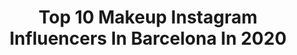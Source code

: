 ---
title: Top 10 Makeup Instagram Influencers In Barcelona In 2020
description: >-
  Find top makeup Instagram influencers in Barcelona in 2020. Most popular hashtags: #makeup #barcelona #fashion #model.
platform: Instagram
profiles:
  - username: "javieromero_muah"
    fullname: >-
      Javier Romero
    location: "Spain"
    followers: 14084
    engagement: 521
    commentsToLikes: 0.078297
    avatar: "https://scontent-lhr8-1.cdninstagram.com/v/t51.2885-19/s320x320/91609698_3267755156597400_4098710457626394624_n.jpg?_nc_ht=scontent-lhr8-1.cdninstagram.com&_nc_ohc=IbV9RLMuvyUAX_LWS6f&oh=da1810f7b17ba22ab20fe9649d2bf7b6&oe=5EBAF1B5"
    verified: false
    hashtags: "#glowskin, #curso, #glowingskin, #makeupmasterclass"
  - username: "teresa_g.zman"
    fullname: >-
      Teresa Guzman
    location: "Spain"
    followers: 21904
    engagement: 618
    commentsToLikes: 0.190035
    avatar: "https://scontent-lhr8-1.cdninstagram.com/v/t51.2885-19/s320x320/78738908_566374914204933_4525236439952130048_n.jpg?_nc_ht=scontent-lhr8-1.cdninstagram.com&_nc_ohc=dTerO0FuLBAAX8zEhcB&oh=6c55e6b50eb1f3cf68e4c273500ebe09&oe=5EB9A98C"
    verified: false
    hashtags: "#ropadeportivamujer, #inauguracion, #fashion, #margaritas"
  - username: "sheybonillamodel"
    fullname: >-
      Shey Bonilla Fashionblogger
    location: "Spain"
    followers: 30320
    engagement: 505
    commentsToLikes: 0.241221
    avatar: "https://scontent-lhr8-1.cdninstagram.com/v/t51.2885-19/s320x320/87794929_3035320236518037_1131883560790130688_n.jpg?_nc_ht=scontent-lhr8-1.cdninstagram.com&_nc_ohc=DDPmh1LpFwwAX8Wb33n&oh=59f92c98aa4382a22773adffae545d62&oe=5EBB4D8E"
    verified: false
    hashtags: "#ropadeportiva, #colagenofacial, #disneylove, #styleinspiration"
  - username: "almargsato"
    fullname: >-
      🔵 Almar G. Sato 🔵
    location: "Spain"
    followers: 4155
    engagement: 1371
    commentsToLikes: 0.056071
    avatar: "https://scontent-lht6-1.cdninstagram.com/v/t51.2885-19/s320x320/53330905_1014711838714587_8316973941277065216_n.jpg?_nc_ht=scontent-lht6-1.cdninstagram.com&_nc_ohc=KaFIjk9jI_cAX-HSqIp&oh=8945ca5c2d93dbd3dd67c77dba0e8fc4&oe=5EB97C1A"
    verified: false
    hashtags: "#actriz, #asiatica, #noretoques, #eurasian"
  - username: "noah_pharrell"
    fullname: >-
      Noah Pharrell | Photographer
    location: "Spain"
    followers: 14355
    engagement: 632
    commentsToLikes: 0.022131
    avatar: "https://scontent-lhr8-1.cdninstagram.com/v/t51.2885-19/s320x320/83883896_489948698374549_1396085390217052160_n.jpg?_nc_ht=scontent-lhr8-1.cdninstagram.com&_nc_ohc=00gtRvB9oFQAX8gsQXU&oh=3dd33e90adf783356a261f1dbeb8303d&oe=5EBB58EC"
    verified: false
    hashtags: "#operaciontriunfo, #barcelona, #sportstyle, #super8"
  - username: "kevinmoreli"
    fullname: >-
      Keeeviinn
    location: "Spain"
    followers: 60322
    engagement: 528
    commentsToLikes: 0.025470
    avatar: "https://scontent-ams4-1.cdninstagram.com/v/t51.2885-19/s320x320/91806022_249520286440294_6123139233851899904_n.jpg?_nc_ht=scontent-ams4-1.cdninstagram.com&_nc_ohc=0KHACjjW8k4AX8cjYWm&oh=fff6ec8e3766033459e2550b3b779695&oe=5EB9E415"
    verified: false
    hashtags: "#barcelona, #verano, #smiles, #valencia"
  - username: "oykugurman"
    fullname: >-
      Öykü Gürman
    location: "Spain"
    followers: 1974977
    engagement: 229
    commentsToLikes: 0.017327
    avatar: "https://scontent-ort2-1.cdninstagram.com/v/t51.2885-19/s320x320/81981695_625550788194216_3743699735228186624_n.jpg?_nc_ht=scontent-ort2-1.cdninstagram.com&_nc_ohc=uW5b8qd4A60AX9pAl9o&oh=30f04e1483024f28b2c328719c66e133&oe=5EB9934C"
    verified: true
    hashtags: "#barceloneta, #kafayatakmamasanat, #colored, #brother"
  - username: "danirull.official"
    fullname: >-
      danielrull
    location: "Spain"
    followers: 17457
    engagement: 338
    commentsToLikes: 0.103131
    avatar: "https://scontent-lht6-1.cdninstagram.com/v/t51.2885-19/s320x320/30078929_1879626485663921_1579693322270670848_n.jpg?_nc_ht=scontent-lht6-1.cdninstagram.com&_nc_ohc=3ttDIjTt704AX8q5GuG&oh=c1111925c3d7edc327b05bb925aabd62&oe=5EB9CEA2"
    verified: false
    hashtags: "#stylist, #dioraddict, #art, #model"
  - username: "honeygueco"
    fullname: >-
      HONEY
    location: "Spain"
    followers: 132535
    engagement: 170
    commentsToLikes: 0.003928
    avatar: "https://scontent-frx5-1.cdninstagram.com/v/t51.2885-19/s320x320/58790403_392881021312038_425995639764025344_n.jpg?_nc_ht=scontent-frx5-1.cdninstagram.com&_nc_ohc=Qytf2fbQyo8AX-vGmvk&oh=8af40bf456c5ec1edd7d25fb475fa31e&oe=5EB38768"
    verified: false
    hashtags: "#stayhome, #chanel, #spain, #agora"
  - username: "by.naadia"
    fullname: >-
      Nadia Navarro
    location: "Spain"
    followers: 84407
    engagement: 1151
    commentsToLikes: 0.039776
    avatar: "https://scontent-ams4-1.cdninstagram.com/v/t51.2885-19/s320x320/92036949_3967264783313896_5470279272574746624_n.jpg?_nc_ht=scontent-ams4-1.cdninstagram.com&_nc_ohc=TLVjF-1TLfQAX-tcb_U&oh=78c66f181416cd9ee4352c5dbacb1a7b&oe=5EB98DFC"
    verified: false
    hashtags: "#myclarins, #picoftheday, #welldonenature, #encolaboracionconhm"
---